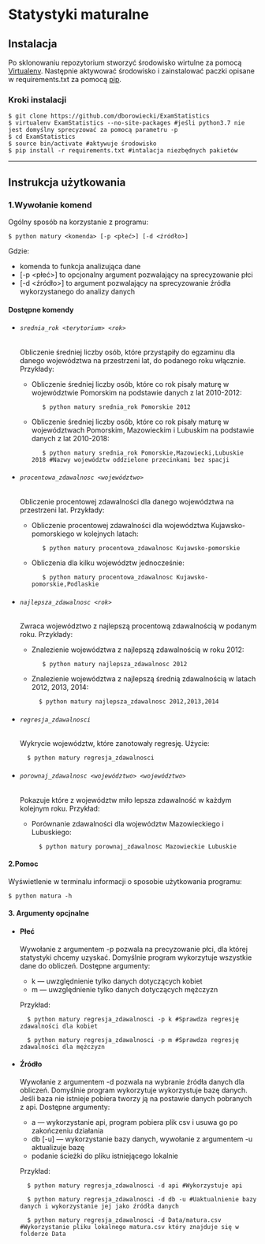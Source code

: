 # Statystyki maturalne
## Instalacja
Po sklonowaniu repozytorium stworzyć środowisko wirtulne za pomocą [Virtualenv](https://virtualenv.pypa.io/en/latest/installation/). Następnie aktywować środowisko i zainstalować paczki opisane w requirements.txt za pomocą [pip](https://pypi.org/project/pip/).
### Kroki instalacji
```shell
$ git clone https://github.com/dborowiecki/ExamStatistics
$ virtualenv ExamStatistics --no-site-packages #jeśli python3.7 nie jest domyślny sprecyzować za pomocą parametru -p
$ cd ExamStatistics
$ source bin/activate #aktywuje środowisko
$ pip install -r requirements.txt #intalacja niezbędnych pakietów
```
---
## Instrukcja użytkowania
### 1.Wywołanie komend
Ogólny sposób na korzystanie z programu:
```shell
$ python matury <komenda> [-p <płeć>] [-d <źródło>]
```
Gdzie:
- komenda to funkcja analizująca dane
- [-p <płeć>] to opcjonalny argument pozwalający na sprecyzowanie płci
- [-d <źródło>] to argument pozwalający na sprecyzowanie źródła wykorzystanego do analizy danych

#### Dostępne komendy
* ###### ```srednia_rok <terytorium> <rok> ```

    Obliczenie średniej liczby osób, które przystąpiły do egzaminu dla danego województwa na przestrzeni lat, do podanego roku włącznie. 
    Przykłady:
    * Obliczenie średniej liczby osób, które co rok pisały maturę w województwie Pomorskim na podstawie danych z lat  2010-2012:
    
             $ python matury srednia_rok Pomorskie 2012
    * Obliczenie średniej liczby osób, które co rok pisały maturę w województwach Pomorskim, Mazowieckim i Lubuskim na podstawie danych z lat  2010-2018:
    
             $ python matury srednia_rok Pomorskie,Mazowiecki,Lubuskie 2018 #Nazwy województw oddzielone przecinkami bez spacji
         
* ###### ```procentowa_zdawalnosc <województwo> ```

    Obliczenie procentowej zdawalności dla danego województwa na przestrzeni lat. 
    Przykłady:
    * Obliczenie procentowej zdawalności dla województwa Kujawsko-pomorskiego w kolejnych latach:
    
             $ python matury procentowa_zdawalnosc Kujawsko-pomorskie
         
    * Obliczenia dla kilku województw jednocześnie:
    
             $ python matury procentowa_zdawalnosc Kujawsko-pomorskie,Podlaskie
* ###### ```najlepsza_zdawalnosc <rok> ```

    Zwraca województwo z najlepszą procentową zdawalnością w podanym roku.
    Przykłady:
    
    * Znalezienie województwa z najlepszą zdawalnością w roku 2012:

             $ python matury najlepsza_zdawalnosc 2012
         
    * Znalezienie województwa z najlepszą średnią zdawalnością w latach 2012, 2013, 2014:

            $ python matury najlepsza_zdawalnosc 2012,2013,2014
* ###### ```regresja_zdawalnosci ```

    Wykrycie województw, które zanotowały regresję. Użycie:

        $ python matury regresja_zdawalnosci

* ###### ```porownaj_zdawalnosc <województwo> <województwo>```

    Pokazuje które z województw miło lepsza zdawalność w każdym kolejnym roku. 
    Przykład:
    * Porównanie zdawalności dla województw Mazowieckiego i Lubuskiego:

            $ python matury porownaj_zdawalnosc Mazowieckie Lubuskie

#### 2.Pomoc
Wyświetlenie w terminalu informacji o sposobie użytkowania programu:

    $ python matura -h
#### 3. Argumenty opcjnalne
* #### Płeć
    Wywołanie z argumentem -p pozwala na precyzowanie płci, dla której statystyki chcemy uzyskać. Domyślnie program wykorzytuje wszystkie dane do obliczeń.
    Dostępne argumenty:
    * k — uwzględnienie tylko danych dotyczących kobiet
    * m — uwzględnienie tylko danych dotyczących mężczyzn
    
    Przykład:
    
        $ python matury regresja_zdawalnosci -p k #Sprawdza regresję zdawalności dla kobiet
    
        $ python matury regresja_zdawalnosci -p m #Sprawdza regresję zdawalności dla mężczyzn

* #### Źródło
    Wywołanie z argumentem -d pozwala na wybranie źródła danych dla obliczeń. Domyślnie program wykorzytuje wykorzystuje bazę danych. Jeśli baza nie istnieje pobiera tworzy ją na postawie danych pobranych z api.
    Dostępne argumenty:
    * a — wykorzystanie api, program pobiera plik csv i usuwa go po zakończeniu działania
    * db [-u] — wykorzystanie bazy danych, wywołanie z argumentem -u aktualizuje bazę
    * podanie ścieżki do pliku istniejącego lokalnie
    
    Przykład:
    
        $ python matury regresja_zdawalnosci -d api #Wykorzystuje api
    
        $ python matury regresja_zdawalnosci -d db -u #Uaktualnienie bazy danych i wykorzystanie jej jako źródła danych
    
        $ python matury regresja_zdawalnosci -d Data/matura.csv #Wykorzystanie pliku lokalnego matura.csv który znajduje się w folderze Data
